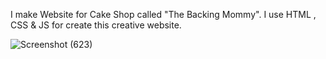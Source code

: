 I make Website for Cake Shop called "The Backing Mommy". I use HTML , CSS & JS for create this creative website.


![Screenshot (623)](https://github.com/user-attachments/assets/335662a5-0663-40fe-94bc-5e48242f164d)
